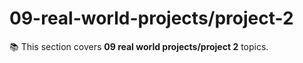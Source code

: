 # 09-real-world-projects/project-2

📚 This section covers **09 real world projects/project 2** topics.
